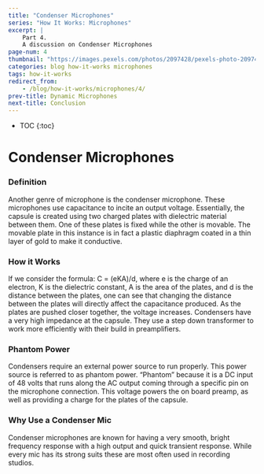 ```yaml
---
title: "Condenser Microphones"
series: "How It Works: Microphones"
excerpt: | 
    Part 4. 
    A discussion on Condenser Microphones
page-num: 4
thumbnail: "https://images.pexels.com/photos/2097428/pexels-photo-2097428.jpeg"
categories: blog how-it-works microphones
tags: how-it-works
redirect_from: 
    - /blog/how-it-works/microphones/4/
prev-title: Dynamic Microphones
next-title: Conclusion
---
```

* TOC
{:toc}

# Condenser Microphones

### Definition
Another genre of microphone is the condenser microphone. These microphones use capacitance to incite an output voltage. Essentially, the capsule is created using two charged plates with dielectric material between them. One of these plates is fixed while the other is movable. The movable plate in this instance is in fact a plastic diaphragm coated in a thin layer of gold to make it conductive. 

### How it Works
If we consider the formula: C = (eKA)/d, where e is the charge of an electron, K is the dielectric constant, A is the area of the plates, and d is the distance between the plates, one can see that changing the distance between the plates will directly affect the capacitance produced. As the plates are pushed closer together, the voltage increases. Condensers have a very high impedance at the capsule. They use a step down transformer to work more efficiently with their build in preamplifiers. 

### Phantom Power
Condensers require an external power source to run properly. This power source is referred to as phantom power. “Phantom” because it is a DC input of 48 volts that runs along the AC output coming through a specific pin on the microphone connection. This voltage powers the on board preamp, as well as providing a charge for the plates of the capsule. 

### Why Use a Condenser Mic
Condenser microphones are known for having a very smooth, bright frequency response with a high output and quick transient response. While every mic has its strong suits these are most often used in recording studios.

    